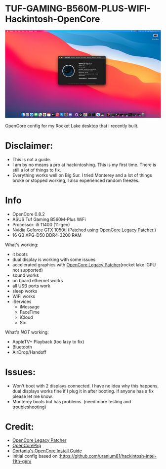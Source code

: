 # TUF-GAMING-B560M-PLUS-WIFI-Hackintosh-OpenCore

![Big Sur](image1.png)

OpenCore config for my Rocket Lake desktop that i recently built.

# Disclaimer:
* This is not a guide.
* I am by no means a pro at hackintoshing. This is my first time. There is still a lot of things to fix.
* Everything works well on Big Sur. I tried Monterey and a lot of things broke or stopped working, I also experienced random freezes.

# Info
* OpenCore 0.8.2
* ASUS Tuf Gaming B560M-Plus WiFi
* Processor: i5 11400 (11-gen)
* Nvidia Geforce GTX 1050ti (Patched using [OpenCore Legacy Patcher](https://github.com/dortania/OpenCore-Legacy-Patcher/).)
* 16 GB XPG-D50 DDR4-3200 RAM

What's working: 

* it boots 
* dual display is working with some issues
* accelerated graphics with [OpenCore Legacy Patcher](https://github.com/dortania/OpenCore-Legacy-Patcher/)(rocket lake iGPU not supported)
* sound works
* on board ethernet works
* all USB ports work
* sleep works
* WiFi works
* iServices
  * iMessage
  * FaceTime
  * iCloud
  * Siri

What's *NOT* working:

* AppleTV+ Playback (too lazy to fix)
* Bluetooth
* AirDrop/Handoff

# Issues:

* Won't boot with 2 displays connected. I have no idea why this happens, dual displays works fine if I plug it in after booting. If anyone has a fix please let me know.
* Monterey boots but has problems. (need more testing and troubleshooting)

# Credit:

* [OpenCore Legacy Patcher](https://github.com/dortania/OpenCore-Legacy-Patcher/)
* [OpenCorePkg](https://github.com/acidanthera/OpenCorePkg)
* [Dortania's OpenCore Install Guide](https://dortania.github.io/OpenCore-Install-Guide/)
* Initial config based on :https://github.com/uranium81/hackintosh-intel-11th-gen/













